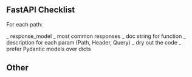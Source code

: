 ##  FastAPI Checklist

For each path:

_ response_model
_ most common responses
_ doc string for function
_ description for each param (Path, Header, Query)
_ dry out the code
_ prefer Pydantic models over dicts

## Other

